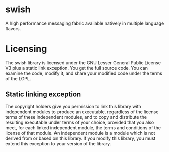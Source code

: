 swish
=====

A high performance messaging fabric available natively in multiple language flavors. 


Licensing
=========

The swish library is licensed under the GNU Lesser General Public License V3 plus a static link exception.
You get the full source code. You can examine the code, modify it, and share your modified code under the terms of the LGPL.

Static linking exception
------------------------

The copyright holders give you permission to link this library with independent modules to produce an executable, 
regardless of the license terms of these independent modules, and to copy and distribute the resulting executable under terms of your choice, 
provided that you also meet, for each linked independent module, the terms and conditions of the license of that module. An independent module is a module which is not derived from or based on this library. 
If you modify this library, you must extend this exception to your version of the library.
